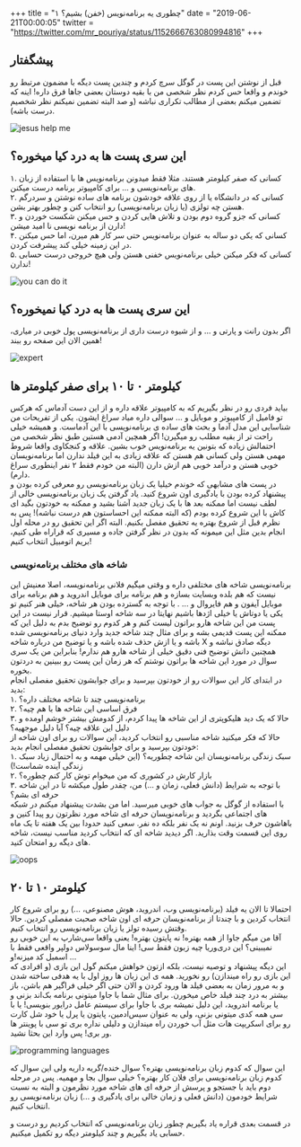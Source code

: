 +++
title = "چطوری یه برنامه‌نویس (خفن) بشیم؟ ۱"
date  = "2019-06-21T00:00:05"
twitter = "https://twitter.com/mr_pouriya/status/1152666763080994816"
+++

## پیشگفتار
قبل از نوشتن این پست در گوگل سرچ کردم و چندین پست دیگه با مضمون مرتبط رو خوندم و واقعا حس کردم نظر شخصی من با بقیه دوستان بعضی جاها فرق داره! اینه که تضمین میکنم بعضی از مطالب تکراری نباشه (و صد البته تضمین نمیکنم نظر شخصیم درست باشه).

![jesus help me](/blog/images/pouriya.org-becoming-a-kickass-coder-part-01-01.png)



## این سری پست ها به درد کیا میخوره؟
۱. کسانی که صفر کیلومتر هستند. مثلا فقط میدونن برنامه‌نویس ها با استفاده از زبان های برنامه‌نویسی و ... برای کامپیوتر برنامه درست میکنن.  
۲. کسانی که در دانشگاه یا از روی علاقه خودشون برنامه های ساده نوشتن و سردرگم هستن چه تولزی (یا زبان برنامه‌نویسی) رو انتخاب کنن و چطور بهتر بشن.  
۳. کسانی که جزو گروه دوم بودن و تلاش هایی کردن و حس میکنن شکست خوردن و دارن از برنامه نویسی نا امید میشن!  
۴. کسانی که یکی دو ساله به عنوان برنامه‌نویس حتی سر کار هم میرن، اما حس میکنن در این زمینه خیلی کند پیشرفت کردن.  
۵. کسانی که فکر میکنن خیلی برنامه‌نویس خفنی هستن ولی هیچ خروجی درست حسابی ندارن!  

![you can do it](/blog/images/pouriya.org-becoming-a-kickass-coder-part-01-02.jpeg)


## این سری پست ها به درد کیا نمیخوره؟
اگر بدون رانت و پارتی و ... و از شیوه درست داری از برنامه‌نویسی پول خوبی در میاری، همین الان این صفحه رو ببند!

![expert](/blog/images/pouriya.org-becoming-a-kickass-coder-part-01-03.jpeg)

## کیلومتر ۰ تا ۱۰ برای صفر کیلومتر ها
بیاید فردی رو در نظر بگیریم که به کامپیوتر علاقه داره و از این دست آدماس که هرکس تو فامیل از کامپیوتر و موبایل و ... سوالی داره میاد سراغ ایشون. یکی از تفریحات من شناسایی این مدل آدما و بحث های ساده ی برنامه‌نویسی با این آدماست. و همیشه خیلی راحت تر از بقیه مطلب رو میگیرن! اگر همچین آدمی هستین طبق نظر شخصی من احتمالش زیاده که بتونین یه برنامه‌نویس خوب بشین. علاقه و کنجکاوی واقعا شروط مهمی هستن ولی کسانی هم هستن که علاقه زیادی به این فیلد ندارن اما برنامه‌نویسان خوبی هستن و درآمد خوبی هم ازش دارن (البته من خودم فقط ۲ نفر اینطوری سراغ دارم).  
در پست های مشابهی که خوندم خیلیا یک زبان برنامه‌نویسی رو معرفی کرده بودن و پیشنهاد کرده بودن با یادگیری اون شروع کنید. یاد گرفتن یک زبان برنامه‌نویسی خالی از لطف نیست اما ممکنه بعد ها با یک زبان جدید آشنا بشید و ممکنه به خودتون بگید ای کاش با این شروع کرده بودم (که البته ممکنه این احساستون هم درست نباشه)! پس به نظرم قبل از شروع بهتره یه تحقیق مفصل بکنیم.
البته اگر این تحقیق رو در محله اول انجام بدین مثل این میمونه که بدون در نظر گرفتن جاده و مسیری که قراراه طی کنیم، بریم اتومبیل انتخاب کنیم!


### شاخه های مختلف برنامه‌نویسی
برنامه‌نویسی شاخه های مختلفی داره و وقتی میگیم فلانی برنامه‌نویسه، اصلا معنیش این نیست که هم بلده وبسایت بسازه و هم برنامه برای موبایل اندروید و هم برنامه برای موبایل آیفون و هم فایروال و ... . با توجه به گسترده بودن هر شاخه، خیلی هنر کنیم تو یکی یا دوتاش یا خیلی اژدها باشیم نهایتا در سه شاخه اوستا میشیم. قرار نیست در این پست من این شاخه هارو براتون لیست کنم و هر کدوم رو توضیح بدم به دلیل این که ممکنه این پست قدیمی بشه و برای مثال چند شاخه جدید وارد دنیای برنامه‌نویسی شده باشه و یا ازش حذف شده باشه و یا توضیح من درباره شاخه X دیگه صادق نباشه و همچنین دانش توضیح فنی دقیق خیلی از شاخه هارو هم ندارم! بنابراین من یک سری سوال در مورد این شاخه ها براتون نوشتم که هر زمان این پست رو ببینین به دردتون بخوره.  
در ابتدای کار این سوالات رو از خودتون بپرسید و برای جوابشون تحقیق مفصلی انجام بدید:  
۱. برنامه‌نویسی چند تا شاخه مختلف داره؟  
۲. فرق اساسی این شاخه ها با هم چیه؟  
۳. حالا که یک دید هلیکوپتری از این شاخه ها پیدا کردم، از کدومش بیشتر خوشم اومده و دلیل این علاقه چیه؟ آیا دلیل موجهیه؟  
حالا که فکر میکنید شاخه مناسبی رو انتخاب کردید، این سوالات رو برای اون شاخه از خودتون بپرسید و برای جوابشون تحقیق مفصلی انجام بدید:  
۱. سبک زندگی برنامه‌نویسان این شاخه چطوریه؟ (این خیلی مهمه و به احتمال زیاد سبک زندگی آینده شماست!)  
۲. بازار کارش در کشوری که من میخوام توش کار کنم چطوره؟  
۳. با توجه به شرایط (دانش فعلی، زمان و ...) من، چقدر طول میکشه تا در این شاخه حرفه ای بشم؟  
با استفاده از گوگل به جواب های خوبی میرسید. اما من بشدت پیشنهاد میکنم در شبکه های اجتماعی بگردید و برنامه‌نویسان حرفه ای شاخه مورد نظرتون رو پیدا کنین و باهاشون حرف بزنید. اونم نه یک نفر بلکه ده نفر. سعی کنید حدودا بین یک هفته تا یک ماه روی این قسمت وقت بذارید. اگر دیدید شاخه ای که انتخاب کردید مناسب نیست، شاخه های دیگه رو امتحان کنید.

![oops](/blog/images/pouriya.org-becoming-a-kickass-coder-part-01-04.jpeg)


## کیلومتر ۱۰ تا ۲۰
احتمالا تا الان یه فیلد (برنامه‌نویسی وب، اندروید، هوش مصنوعی، ...) رو برای شروع کار انتخاب کردین و با چندتا از برنامه‌نویسان حرفه ای اون شاخه صحبت مفصلی کردین. حالا وقتش رسیده تولز یا زبان برنامه‌نویسی رو انتخاب کنیم.  
آقا من میگم جاوا از همه بهتره! نه پایتون بهتره! یعنی واقعا سی‌شارپ به این خوبی رو نمیبینی؟ این دری‌وریا چیه زبون فقط سی! اینا مال سوسولاس دولپر واقعی فقط با اسمبل کد میزنه!و ...  
این دیگه پیشنهاد و توصیه نیست، بلکه ازتون خواهش میکنم گول این بازی (و افرادی که این بازی رو راه میندازن) رو نخورید. همه ی این زبان ها روز اول با یه هدفی ساخته شدن و به مرور زمان به بعضی فیلد ها ورود کردن و الان حتی اگر خیلی فراگیر هم باشن، باز بیشتر به درد چند فیلد خاص میخورن. برای مثال شما با جاوا میتونی برنامه بک‌اند بزنی و یا برنامه اندروید، این دلیل نمیشه بری با جاوا برای سیستم عامل درایور بنویسی! یا با سی همه کدی میتونی بزنی، ولی به عنوان سیس‌ادمین، پایتون یا پرل یا خود شل کارت رو برای اسکریپت هات مثل آب خوردن راه میندازن و دلیلی نداره بری تو سی با پوینتر ها ور بری! پس وارد این بحثا نشید.

![programming languages](/blog/images/pouriya.org-becoming-a-kickass-coder-part-01-05.jpeg)

این سوال که <bold>کدوم زبان برنامه‌نویسی بهتره؟</bold> سوال خنده/گریه داریه ولی این سوال که <bold>کدوم زبان برنامه‌نویسی برای فلان کار بهتره؟</bold> خیلی سوال بجا و مهمیه. پس در مرحله دوم باید با جستجو و پرسش از حرفه ای های شاخه مورد نظرمون و البته به نسبت شرایط خودمون (دانش فعلی و زمان خالی برای یادگیری و ...) زبان برنامه‌نویسی رو انتخاب کنیم.


در قسمت بعدی قراره یاد بگیریم چطور زبان برنامه‌نویسی که انتخاب کردیم رو درست و حسابی یاد بگیریم و چند کیلومتر دیگه رو تکمیل میکنیم.



